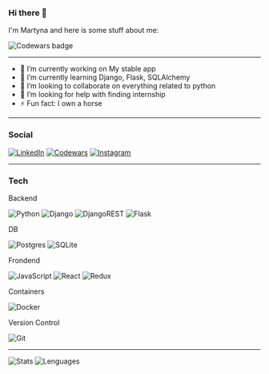 ### Hi there 👋

I'm Martyna and here is some stuff about me:

<img src="https://www.codewars.com/users/Renderfairy/badges/micro" alt="Codewars badge">

<!--
**Renderfairy/Renderfairy** is a ✨ _special_ ✨ repository because its `README.md` (this file) appears on your GitHub profile.

Here are some ideas to get you started:
-->
---

- 🔭 I’m currently working on My stable app
- 🌱 I’m currently learning Django, Flask, SQLAlchemy
- 👯 I’m looking to collaborate on everything related to python
- 🤔 I’m looking for help with finding internship
- ⚡ Fun fact: I own a horse 

---
### Social
[![LinkedIn](https://img.shields.io/badge/LinkedIn-0077B5?style=for-the-badge&logo=linkedin&logoColor=white)](https://www.linkedin.com/in/martyna-witkowska-3b101684/)
[![Codewars](https://img.shields.io/badge/Codewars-B1361E?style=for-the-badge&logo=codewars&logoColor=grey)](https://www.codewars.com/users/Renderfairy)
[![Instagram](https://img.shields.io/badge/Instagram-%23E4405F.svg?style=for-the-badge&logo=Instagram&logoColor=white)](https://www.instagram.com/renderfairy/)

---
### Tech

Backend

![Python](https://img.shields.io/badge/python-3670A0?style=for-the-badge&logo=python&logoColor=ffdd54)
![Django](https://img.shields.io/badge/django-%23092E20.svg?style=for-the-badge&logo=django&logoColor=white)
![DjangoREST](https://img.shields.io/badge/DJANGO-REST-ff1709?style=for-the-badge&logo=django&logoColor=white&color=ff1709&labelColor=gray)
![Flask](https://img.shields.io/badge/flask-%23000.svg?style=for-the-badge&logo=flask&logoColor=white)

DB

![Postgres](https://img.shields.io/badge/postgres-%23316192.svg?style=for-the-badge&logo=postgresql&logoColor=white)
![SQLite](https://img.shields.io/badge/sqlite-%2307405e.svg?style=for-the-badge&logo=sqlite&logoColor=white)

Frondend

![JavaScript](https://img.shields.io/badge/javascript-%23323330.svg?style=for-the-badge&logo=javascript&logoColor=%23F7DF1E)
![React](https://img.shields.io/badge/react-%2320232a.svg?style=for-the-badge&logo=react&logoColor=%2361DAFB)
![Redux](https://img.shields.io/badge/redux-%23593d88.svg?style=for-the-badge&logo=redux&logoColor=white)

Containers

![Docker](https://img.shields.io/badge/docker-%230db7ed.svg?style=for-the-badge&logo=docker&logoColor=white)

Version Control

![Git](https://img.shields.io/badge/git-%23F05033.svg?style=for-the-badge&logo=git&logoColor=white)

---

![Stats](https://github-readme-stats.vercel.app/api?username=Renderfairy&theme=blue-green)
![Lenguages](https://github-readme-stats.vercel.app/api/top-langs/?username=Renderfairy&theme=blue-green)

